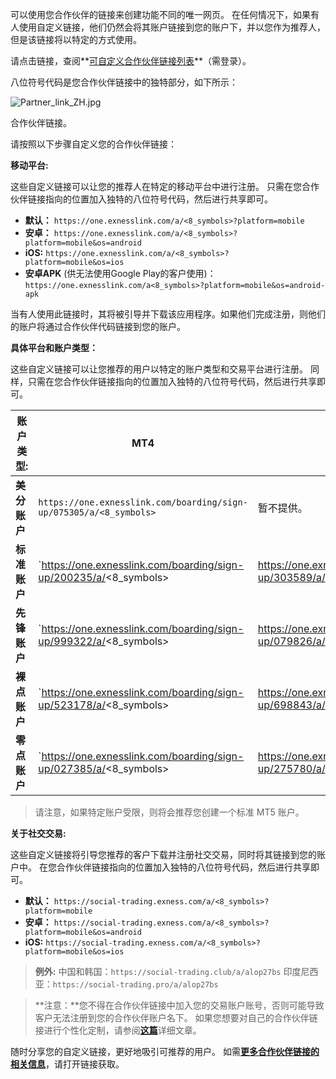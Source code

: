 
可以使用您合作伙伴的链接来创建功能不同的唯一网页。 在任何情况下，如果有人使用自定义链接，他们仍然会将其账户链接到您的账户下，并以您作为推荐人，但是该链接将以特定的方式使用。

请点击链接，查阅**[可自定义合作伙伴链接列表](https://my.exnessaffiliates.com/login/?origin=%2Fpromo%2Flinks%2Fforex)**（需登录）。

八位符号代码是您合作伙伴链接中的独特部分，如下所示：

![Partner_link_ZH.jpg](https://get.exnessaffiliates.help/hc/article_attachments/5891782481810/Partner_link_ZH.jpg)

合作伙伴链接。

请按照以下步骤自定义您的合作伙伴链接：

**移动平台:**

这些自定义链接可以让您的推荐人在特定的移动平台中进行注册。 只需在您合作伙伴链接指向的位置加入独特的八位符号代码，然后进行共享即可。

* **默认：** `https://one.exnesslink.com/a/<8_symbols>?platform=mobile`
* **安卓：** `https://one.exnesslink.com/a/<8_symbols>?platform=mobile&os=android`
* **iOS:** `https://one.exnesslink.com/a/<8_symbols>?platform=mobile&os=ios`
* **安卓APK** (供无法使用Google Play的客户使用)：`https://one.exnesslink.com/a<8_symbols>?platform=mobile&os=android-apk`

当有人使用此链接时，其将被引导并下载该应用程序。如果他们完成注册，则他们的账户将通过合作伙伴代码链接到您的账户。

**具体平台和账户类型：**

这些自定义链接可以让您推荐的用户以特定的账户类型和交易平台进行注册。 同样，只需在您合作伙伴链接指向的位置加入独特的八位符号代码，然后进行共享即可。

| 账户类型:  |                               MT4                               |                               MT5                               |
|--------|-----------------------------------------------------------------|-----------------------------------------------------------------|
|**美分账户**|`https://one.exnesslink.com/boarding/sign-up/075305/a/<8_symbols>`|                              暂不提供。                              |
|**标准账户**|`https://one.exnesslink.com/boarding/sign-up/200235/a/<8_symbols>|https://one.exnesslink.com/boarding/sign-up/303589/a/<8_symbols>`|
|**先锋账户**|`https://one.exnesslink.com/boarding/sign-up/999322/a/<8_symbols>|https://one.exnesslink.com/boarding/sign-up/079826/a/<8_symbols>`|
|**裸点账户**|`https://one.exnesslink.com/boarding/sign-up/523178/a/<8_symbols>|https://one.exnesslink.com/boarding/sign-up/698843/a/<8_symbols>`|
|**零点账户**|`https://one.exnesslink.com/boarding/sign-up/027385/a/<8_symbols>|https://one.exnesslink.com/boarding/sign-up/275780/a/<8_symbols>`|

> 请注意，如果特定账户受限，则将会推荐您创建一个标准 MT5 账户。

**关于社交交易:**

这些自定义链接将引导您推荐的客户下载并注册社交交易，同时将其链接到您的账户中。 在您合作伙伴链接指向的位置加入独特的八位符号代码，然后进行共享即可。

* **默认：** `https://social-trading.exness.com/a/<8_symbols>?platform=mobile`
* **安卓：** `https://social-trading.exness.com/a/<8_symbols>?platform=mobile&os=android`
* **iOS:** `https://social-trading.exness.com/a/<8_symbols>?platform=mobile&os=ios`

> **例外:**
> 中国和韩国：`https://social-trading.club/a/alop27bs`
> 印度尼西亚：`https://social-trading.pro/a/alop27bs`

> **注意：**您不得在合作伙伴链接中加入您的交易账户账号，否则可能导致客户无法注册到您的合作伙伴账户名下。 如果您想要对自己的合作伙伴链接进行个性化定制，请参阅[**这篇**](https://get.exnessaffiliates.help/hc/zh-cn/articles/360016504319)详细文章。

随时分享您的自定义链接，更好地吸引可推荐的用户。 如需[**更多合作伙伴链接的相关信息**](https://get.exnessaffiliates.help/hc/zh-cn/articles/360016508879)，请打开链接获取。